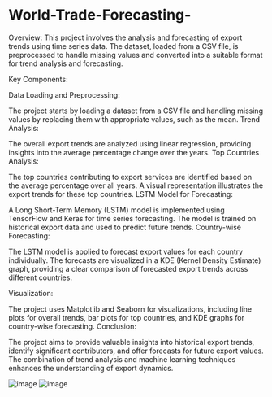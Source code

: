 # World-Trade-Forecasting-
Overview:
This project involves the analysis and forecasting of export trends using time series data. The dataset, loaded from a CSV file, is preprocessed to handle missing values and converted into a suitable format for trend analysis and forecasting.

Key Components:

Data Loading and Preprocessing:

The project starts by loading a dataset from a CSV file and handling missing values by replacing them with appropriate values, such as the mean.
Trend Analysis:

The overall export trends are analyzed using linear regression, providing insights into the average percentage change over the years.
Top Countries Analysis:

The top countries contributing to export services are identified based on the average percentage over all years. A visual representation illustrates the export trends for these top countries.
LSTM Model for Forecasting:

A Long Short-Term Memory (LSTM) model is implemented using TensorFlow and Keras for time series forecasting. The model is trained on historical export data and used to predict future trends.
Country-wise Forecasting:

The LSTM model is applied to forecast export values for each country individually. The forecasts are visualized in a KDE (Kernel Density Estimate) graph, providing a clear comparison of forecasted export trends across different countries.

Visualization:

The project uses Matplotlib and Seaborn for visualizations, including line plots for overall trends, bar plots for top countries, and KDE graphs for country-wise forecasting.
Conclusion:

The project aims to provide valuable insights into historical export trends, identify significant contributors, and offer forecasts for future export values. The combination of trend analysis and machine learning techniques enhances the understanding of export dynamics.

![image](https://github.com/CreateJas/World-Trade-Forecasting-/assets/91935368/e4db2ca6-35dd-47ac-b6b7-8fe893bd3bb3)
![image](https://github.com/CreateJas/World-Trade-Forecasting-/assets/91935368/bf929fe4-ab35-416b-acda-3d79a5f4ce1a)

